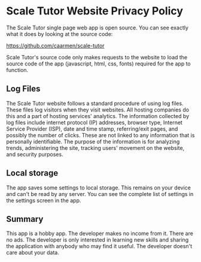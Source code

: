 Scale Tutor Website Privacy Policy
=====================================

The Scale Tutor single page web app is open source. You can see
exactly what it does by looking at the source code:

https://github.com/caarmen/scale-tutor

Scale Tutor's source code only makes requests to the website
to load the source code of the app (javascript,
html, css, fonts) required for the app to function.

Log Files
---------
The Scale Tutor website follows a standard procedure of using log
files. These files log visitors when they visit websites. All hosting
companies do this and a part of hosting services' analytics. The
information collected by log files include internet protocol (IP)
addresses, browser type, Internet Service Provider (ISP), date and
time stamp, referring/exit pages, and possibly the number of clicks.
These are not linked to any information that is personally
identifiable. The purpose of the information is for analyzing trends,
administering the site, tracking users' movement on the website, and
security purposes.

Local storage
-------------
The app saves some settings to local storage. This remains on your
device and can't be read by any server. You can see the complete list
of settings in the settings screen in the app.

Summary
-------
This app is a hobby app. The developer makes no income from it. There
are no ads. The developer is only interested in learning new skills
and sharing the application with anybody who may find it useful. The
developer doesn't care about your data.
